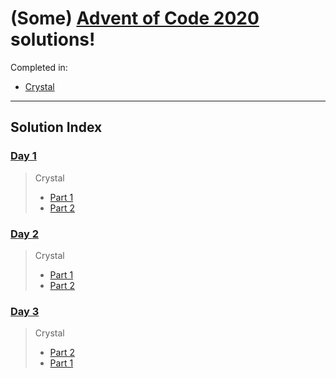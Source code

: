 # (Some) [Advent of Code 2020](https://adventofcode.com/2020/) solutions!

Completed in:
- [Crystal](https://crystal-lang.org/)
----

## Solution Index

### [Day 1](https://adventofcode.com/2020/day/1)

> Crystal
> - [Part 1](./day1/day1-part1.cr)
> - [Part 2](./day1/day1-part2.cr)

### [Day 2](https://adventofcode.com/2020/day/2)

> Crystal
> - [Part 1](./day2/day2-part1.cr)
> - [Part 2](./day2/day2-part2.cr)

### [Day 3](https://adventofcode.com/2020/day/3)

> Crystal
> - [Part 2](./day3/day3-part2.cr)
> - [Part 1](./day3/day3-part1.cr)

